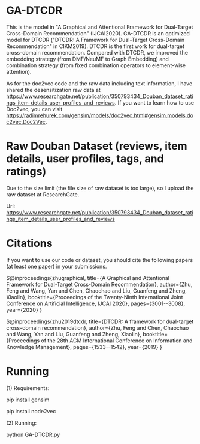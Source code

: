 # GA-DTCDR
This is the model in "A Graphical and Attentional Framework for Dual-Target Cross-Domain Recommendation" (IJCAI2020).
GA-DTCDR is an optimized model for DTCDR ("DTCDR: A Framework for Dual-Target Cross-Domain Recommendation" in CIKM2019).
DTCDR is the first work for dual-target cross-domain recommendation. Compared with DTCDR, we improved the embedding strategy (from DMF/NeuMF to Graph Embedding) and combination strategy (from fixed combination operators to element-wise attention). 

As for the doc2vec code and the raw data including text information, I have shared the desensitization raw data at https://www.researchgate.net/publication/350793434_Douban_dataset_ratings_item_details_user_profiles_and_reviews. If you want to learn how to use Doc2vec, you can visit https://radimrehurek.com/gensim/models/doc2vec.html#gensim.models.doc2vec.Doc2Vec.

# Raw Douban Dataset (reviews, item details, user profiles, tags, and ratings)
Due to the size limit (the file size of raw dataset is too large), so I upload the raw dataset at ResearchGate.

Url: https://www.researchgate.net/publication/350793434_Douban_dataset_ratings_item_details_user_profiles_and_reviews

# Citations
If you want to use our code or dataset, you should cite the following papers (at least one paper) in your submissions.

$@inproceedings{zhugraphical,
  title={A Graphical and Attentional Framework for Dual-Target Cross-Domain Recommendation},
  author={Zhu, Feng and Wang, Yan and Chen, Chaochao and Liu, Guanfeng and Zheng, Xiaolin},
  booktitle={Proceedings of the Twenty-Ninth International Joint Conference on Artificial Intelligence, IJCAI 2020},
  pages={3001--3008},
  year={2020}
}

$@inproceedings{zhu2019dtcdr,
  title={DTCDR: A framework for dual-target cross-domain recommendation},
  author={Zhu, Feng and Chen, Chaochao and Wang, Yan and Liu, Guanfeng and Zheng, Xiaolin},
  booktitle={Proceedings of the 28th ACM International Conference on Information and Knowledge Management},
  pages={1533--1542},
  year={2019}
}

# Running
(1) Requirements:

pip install gensim

pip install node2vec

(2) Running:

python GA-DTCDR.py
